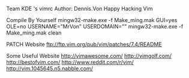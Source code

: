 Team KDE 's vimrc
Author: Dennis.Von
Happy Hacking Vim

Compile By Yourself
mingw32-make.exe -f Make_ming.mak GUI=yes OLE=no USERNAME="MrVon" USERDOMAIN=""
mingw32-make.exe -f Make_ming.mak clean

PATCH Website
ftp://ftp.vim.org/pub/vim/patches/7.4/README

Some Useful Website
http://vimawesome.com/
http://vimgolf.com/
http://bestofvim.com/
http://www.reddit.com/r/vim/
http://vim.1045645.n5.nabble.com/

